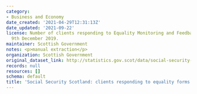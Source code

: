 ```yaml
---
category:
- Business and Economy
date_created: '2021-04-29T12:31:13Z'
date_updated: '2021-09-22'
license: Number of clients responding to Equality Monitoring and Feedback forms since
  9th December 2019.
maintainer: Scottish Government
notes: <p>manual extraction</p>
organization: Scottish Government
original_dataset_link: http://statistics.gov.scot/data/social-security-scotland-clients-responding-to-equality-forms
records: null
resources: []
schema: default
title: 'Social Security Scotland: clients responding to equality forms'
---
```

